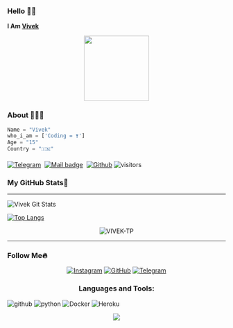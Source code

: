 ### Hello 👋🏻

**I Am [Vivek](https://github.com/VIVEK-TP)**


<p align="center">
  <a href="https://github.com/vivek-tp/Vivek-TP/blob/main/117139498-f081c400-adc9-11eb-9aaf-f895a54ecc67.gif">
     <img height="150px" src="https://github.com/vivek-tp/Vivek-TP/blob/main/117139498-f081c400-adc9-11eb-9aaf-f895a54ecc67.gif">
  </a>
</p>

### About 🙋🏻‍♂️
```python
Name = "Vivek"
who_i_am = ['Coding = ❣️']
Age = "15"
Country = "🇮🇳"
```
#### 
[![Telegram](https://img.shields.io/badge/Vivek-003245?style=flat&labelColor=224242&logoColor=white&for-the-badge&logo=telegram)](https://t.me/VivEK_Kerala)&nbsp;
[![Mail badge](https://img.shields.io/badge/Vivek-000000?style=style=flat&labelColor=224242&logoColor=white&for-the-badge&logo=gmail)](mailto:vivek.tp@telegmail.com)&nbsp;
[![Github](https://img.shields.io/badge/Github-000000?style=style=flat&labelColor=224242&logoColor=white&for-the-badge&logo=github)](https://github.com/Vivek-TP)
![visitors](https://visitor-badge.laobi.icu/badge?page_id=VIVEK-TP)

### My GitHub Stats💛
---
   
![Vivek Git Stats](https://github-readme-stats.vercel.app/api?username=Vivek-TP&include_all_commits=true&count_private=true&theme=white)

[![Top Langs](https://github-readme-stats.vercel.app/api/top-langs/?username=Vivek-TP&layout=compact&theme=WHITE)](https://github.com/Vivek-TP)

<p align="center"><img src="https://github-readme-streak-stats.herokuapp.com/?user=vivek-TP&" alt="VIVEK-TP" /></p>

</details>

--- 
 
### Follow Me🔥

<p align="center">
  <a href="https://instagram.com/VIVEKTVP"><img src="https://img.shields.io/badge/Instagram-white?&style=for-the-badge&logo=instagram" alt="Instagram"></a>
  <a href="https://github.com/Vivek-TP"><img src="https://img.shields.io/badge/GitHub-white?&style=for-the-badge&logo=github&logoColor=black" alt="GitHub"></a>
  <a href="https://telegram.me/VKPROJECTS"><img src="https://img.shields.io/badge/Telegram-white?&style=for-the-badge&logo=telegram" alt="Telegram"></a>
</p>

<h3 align="center">Languages and Tools:</h3>

<p align="center"> <p>
  <img alt="github" src="https://img.shields.io/badge/-Github-45b8d8?style=flat-square&logo=github&logoColor=white" />
  <img alt="python" src="https://img.shields.io/badge/-Python-8DD6F9?style=flat-square&logo=python&logoColor=white" /> 
  <img alt="Docker" src="https://img.shields.io/badge/-Docker-46a2f1?style=flat-square&logo=Docker&logoColor=white" />
  <img alt="Heroku" src="https://img.shields.io/badge/-Heroku-2088FF?style=flat-square&logo=Heroku&logoColor=white" />

<p align="center">
    <img src="https://img.shields.io/badge/THANKS%20FOR-VISITING%20❤-003245?style=flat&labelColor=224242&logoColor=white&for-the-badge&logo=github"/>
</p>

